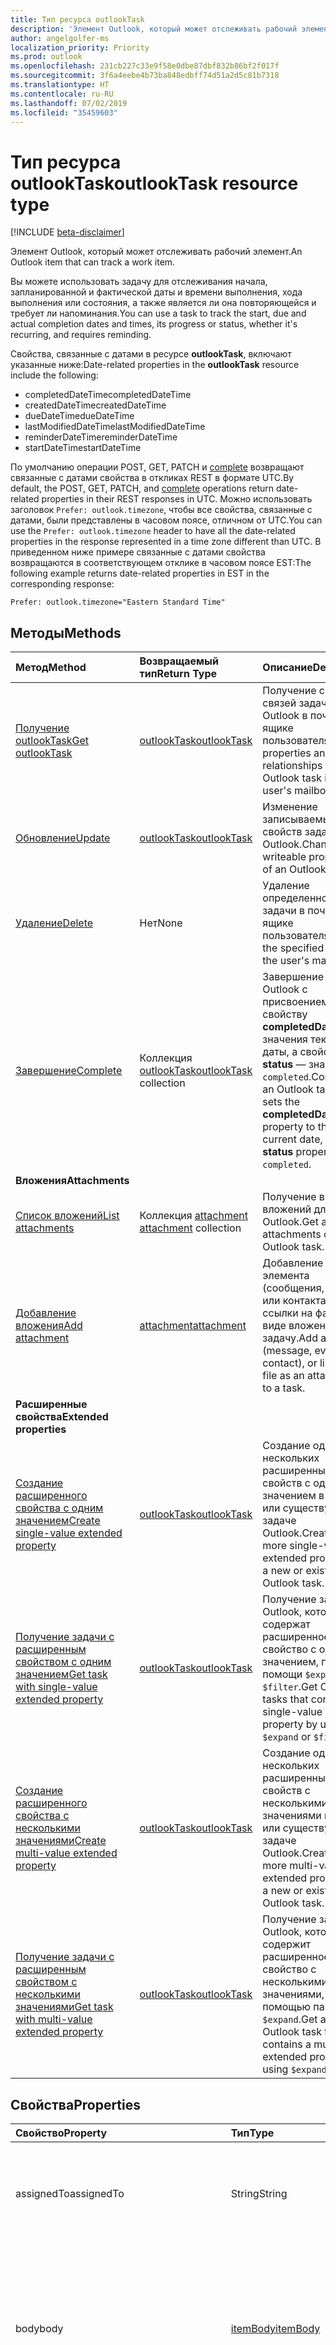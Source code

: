 ```yaml
---
title: Тип ресурса outlookTask
description: 'Элемент Outlook, который может отслеживать рабочий элемент. '
author: angelgolfer-ms
localization_priority: Priority
ms.prod: outlook
ms.openlocfilehash: 231cb227c33e9f58e0dbe87dbf832b86bf2f017f
ms.sourcegitcommit: 3f6a4eebe4b73ba848edbff74d51a2d5c81b7318
ms.translationtype: HT
ms.contentlocale: ru-RU
ms.lasthandoff: 07/02/2019
ms.locfileid: "35459603"
---
```

# <a name="outlooktask-resource-type"></a><span data-ttu-id="f82cb-103">Тип ресурса outlookTask</span><span class="sxs-lookup"><span data-stu-id="f82cb-103">outlookTask resource type</span></span>

[!INCLUDE [beta-disclaimer](../../includes/beta-disclaimer.md)]

<span data-ttu-id="f82cb-104">Элемент Outlook, который может отслеживать рабочий элемент.</span><span class="sxs-lookup"><span data-stu-id="f82cb-104">An Outlook item that can track a work item.</span></span>

<span data-ttu-id="f82cb-105">Вы можете использовать задачу для отслеживания начала, запланированной и фактической даты и времени выполнения, хода выполнения или состояния, а также является ли она повторяющейся и требует ли напоминания.</span><span class="sxs-lookup"><span data-stu-id="f82cb-105">You can use a task to track the start, due and actual completion dates and times, its progress or status, whether it's recurring, and requires reminding.</span></span>

<span data-ttu-id="f82cb-106">Свойства, связанные с датами в ресурсе **outlookTask**, включают указанные ниже:</span><span class="sxs-lookup"><span data-stu-id="f82cb-106">Date-related properties in the **outlookTask** resource include the following:</span></span>

- <span data-ttu-id="f82cb-107">completedDateTime</span><span class="sxs-lookup"><span data-stu-id="f82cb-107">completedDateTime</span></span>
- <span data-ttu-id="f82cb-108">createdDateTime</span><span class="sxs-lookup"><span data-stu-id="f82cb-108">createdDateTime</span></span>
- <span data-ttu-id="f82cb-109">dueDateTime</span><span class="sxs-lookup"><span data-stu-id="f82cb-109">dueDateTime</span></span>
- <span data-ttu-id="f82cb-110">lastModifiedDateTime</span><span class="sxs-lookup"><span data-stu-id="f82cb-110">lastModifiedDateTime</span></span>
- <span data-ttu-id="f82cb-111">reminderDateTime</span><span class="sxs-lookup"><span data-stu-id="f82cb-111">reminderDateTime</span></span>
- <span data-ttu-id="f82cb-112">startDateTime</span><span class="sxs-lookup"><span data-stu-id="f82cb-112">startDateTime</span></span>

<span data-ttu-id="f82cb-113">По умолчанию операции POST, GET, PATCH и [complete](../api/outlooktask-complete.md) возвращают связанные с датами свойства в откликах REST в формате UTC.</span><span class="sxs-lookup"><span data-stu-id="f82cb-113">By default, the POST, GET, PATCH, and [complete](../api/outlooktask-complete.md) operations return date-related properties in their REST responses in UTC.</span></span>
<span data-ttu-id="f82cb-114">Можно использовать заголовок `Prefer: outlook.timezone`, чтобы все свойства, связанные с датами, были представлены в часовом поясе, отличном от UTC.</span><span class="sxs-lookup"><span data-stu-id="f82cb-114">You can use the `Prefer: outlook.timezone` header to have all the date-related properties in the response represented in a time zone different than UTC.</span></span> <span data-ttu-id="f82cb-115">В приведенном ниже примере связанные с датами свойства возвращаются в соответствующем отклике в часовом поясе EST:</span><span class="sxs-lookup"><span data-stu-id="f82cb-115">The following example returns date-related properties in EST in the corresponding response:</span></span>

```
Prefer: outlook.timezone="Eastern Standard Time"
```

## <a name="methods"></a><span data-ttu-id="f82cb-116">Методы</span><span class="sxs-lookup"><span data-stu-id="f82cb-116">Methods</span></span>

| <span data-ttu-id="f82cb-117">Метод</span><span class="sxs-lookup"><span data-stu-id="f82cb-117">Method</span></span>           | <span data-ttu-id="f82cb-118">Возвращаемый тип</span><span class="sxs-lookup"><span data-stu-id="f82cb-118">Return Type</span></span>    |<span data-ttu-id="f82cb-119">Описание</span><span class="sxs-lookup"><span data-stu-id="f82cb-119">Description</span></span>|
|:---------------|:--------|:----------|
|[<span data-ttu-id="f82cb-120">Получение outlookTask</span><span class="sxs-lookup"><span data-stu-id="f82cb-120">Get outlookTask</span></span>](../api/outlooktask-get.md) | [<span data-ttu-id="f82cb-121">outlookTask</span><span class="sxs-lookup"><span data-stu-id="f82cb-121">outlookTask</span></span>](outlooktask.md) |<span data-ttu-id="f82cb-122">Получение свойств и связей задачи Outlook в почтовом ящике пользователя.</span><span class="sxs-lookup"><span data-stu-id="f82cb-122">Get the properties and relationships of an Outlook task in the user's mailbox.</span></span>|
|[<span data-ttu-id="f82cb-123">Обновление</span><span class="sxs-lookup"><span data-stu-id="f82cb-123">Update</span></span>](../api/outlooktask-update.md) | [<span data-ttu-id="f82cb-124">outlookTask</span><span class="sxs-lookup"><span data-stu-id="f82cb-124">outlookTask</span></span>](outlooktask.md) |<span data-ttu-id="f82cb-125">Изменение записываемых свойств задачи Outlook.</span><span class="sxs-lookup"><span data-stu-id="f82cb-125">Change writeable properties of an Outlook task.</span></span> |
|[<span data-ttu-id="f82cb-126">Удаление</span><span class="sxs-lookup"><span data-stu-id="f82cb-126">Delete</span></span>](../api/outlooktask-delete.md) | <span data-ttu-id="f82cb-127">Нет</span><span class="sxs-lookup"><span data-stu-id="f82cb-127">None</span></span> |<span data-ttu-id="f82cb-128">Удаление определенной задачи в почтовом ящике пользователя.</span><span class="sxs-lookup"><span data-stu-id="f82cb-128">Delete the specified task in the user's mailbox.</span></span> |
|[<span data-ttu-id="f82cb-129">Завершение</span><span class="sxs-lookup"><span data-stu-id="f82cb-129">Complete</span></span>](../api/outlooktask-complete.md)|<span data-ttu-id="f82cb-130">Коллекция [outlookTask](outlooktask.md)</span><span class="sxs-lookup"><span data-stu-id="f82cb-130">[outlookTask](outlooktask.md) collection</span></span>|<span data-ttu-id="f82cb-131">Завершение задачи Outlook с присвоением свойству **completedDateTime** значения текущей даты, а свойству **status** — значения `completed`.</span><span class="sxs-lookup"><span data-stu-id="f82cb-131">Complete an Outlook task which sets the **completedDateTime** property to the current date, and **status** property to `completed`.</span></span>|
|<span data-ttu-id="f82cb-132">**Вложения**</span><span class="sxs-lookup"><span data-stu-id="f82cb-132">**Attachments**</span></span>| | |
|[<span data-ttu-id="f82cb-133">Список вложений</span><span class="sxs-lookup"><span data-stu-id="f82cb-133">List attachments</span></span>](../api/outlooktask-list-attachments.md) |<span data-ttu-id="f82cb-134">Коллекция [attachment](attachment.md) </span><span class="sxs-lookup"><span data-stu-id="f82cb-134">[attachment](attachment.md) collection</span></span>| <span data-ttu-id="f82cb-135">Получение всех вложений для задачи Outlook.</span><span class="sxs-lookup"><span data-stu-id="f82cb-135">Get all attachments on an Outlook task.</span></span>|
|[<span data-ttu-id="f82cb-136">Добавление вложения</span><span class="sxs-lookup"><span data-stu-id="f82cb-136">Add attachment</span></span>](../api/outlooktask-post-attachments.md) |[<span data-ttu-id="f82cb-137">attachment</span><span class="sxs-lookup"><span data-stu-id="f82cb-137">attachment</span></span>](attachment.md)| <span data-ttu-id="f82cb-138">Добавление файла, элемента (сообщения, события или контакта) или ссылки на файл в виде вложения в задачу.</span><span class="sxs-lookup"><span data-stu-id="f82cb-138">Add a file, item (message, event or contact), or link to a file as an attachment to a task.</span></span>|
|<span data-ttu-id="f82cb-139">**Расширенные свойства**</span><span class="sxs-lookup"><span data-stu-id="f82cb-139">**Extended properties**</span></span>| | |
|[<span data-ttu-id="f82cb-140">Создание расширенного свойства с одним значением</span><span class="sxs-lookup"><span data-stu-id="f82cb-140">Create single-value extended property</span></span>](../api/singlevaluelegacyextendedproperty-post-singlevalueextendedproperties.md) |[<span data-ttu-id="f82cb-141">outlookTask</span><span class="sxs-lookup"><span data-stu-id="f82cb-141">outlookTask</span></span>](outlooktask.md)  |<span data-ttu-id="f82cb-142">Создание одного или нескольких расширенных свойств с одним значением в новой или существующей задаче Outlook.</span><span class="sxs-lookup"><span data-stu-id="f82cb-142">Create one or more single-value extended properties in a new or existing Outlook task.</span></span>   |
|[<span data-ttu-id="f82cb-143">Получение задачи с расширенным свойством с одним значением</span><span class="sxs-lookup"><span data-stu-id="f82cb-143">Get task with single-value extended property</span></span>](../api/singlevaluelegacyextendedproperty-get.md)  | [<span data-ttu-id="f82cb-144">outlookTask</span><span class="sxs-lookup"><span data-stu-id="f82cb-144">outlookTask</span></span>](outlooktask.md) | <span data-ttu-id="f82cb-145">Получение задач Outlook, которые содержат расширенное свойство с одним значением, при помощи `$expand` или `$filter`.</span><span class="sxs-lookup"><span data-stu-id="f82cb-145">Get Outlook tasks that contain a single-value extended property by using `$expand` or `$filter`.</span></span> |
|[<span data-ttu-id="f82cb-146">Создание расширенного свойства с несколькими значениями</span><span class="sxs-lookup"><span data-stu-id="f82cb-146">Create multi-value extended property</span></span>](../api/multivaluelegacyextendedproperty-post-multivalueextendedproperties.md) | [<span data-ttu-id="f82cb-147">outlookTask</span><span class="sxs-lookup"><span data-stu-id="f82cb-147">outlookTask</span></span>](outlooktask.md) | <span data-ttu-id="f82cb-148">Создание одного или нескольких расширенных свойств с несколькими значениями в новой или существующей задаче Outlook.</span><span class="sxs-lookup"><span data-stu-id="f82cb-148">Create one or more multi-value extended properties in a new or existing Outlook task.</span></span>  |
|[<span data-ttu-id="f82cb-149">Получение задачи с расширенным свойством с несколькими значениями</span><span class="sxs-lookup"><span data-stu-id="f82cb-149">Get task with multi-value extended property</span></span>](../api/multivaluelegacyextendedproperty-get.md)  | [<span data-ttu-id="f82cb-150">outlookTask</span><span class="sxs-lookup"><span data-stu-id="f82cb-150">outlookTask</span></span>](outlooktask.md) | <span data-ttu-id="f82cb-151">Получение задачи Outlook, которая содержит расширенное свойство с несколькими значениями, с помощью параметра `$expand`.</span><span class="sxs-lookup"><span data-stu-id="f82cb-151">Get an Outlook task that contains a multi-value extended property by using `$expand`.</span></span> |

## <a name="properties"></a><span data-ttu-id="f82cb-152">Свойства</span><span class="sxs-lookup"><span data-stu-id="f82cb-152">Properties</span></span>
| <span data-ttu-id="f82cb-153">Свойство</span><span class="sxs-lookup"><span data-stu-id="f82cb-153">Property</span></span>     | <span data-ttu-id="f82cb-154">Тип</span><span class="sxs-lookup"><span data-stu-id="f82cb-154">Type</span></span>   |<span data-ttu-id="f82cb-155">Описание</span><span class="sxs-lookup"><span data-stu-id="f82cb-155">Description</span></span>|
|:---------------|:--------|:----------|
|<span data-ttu-id="f82cb-156">assignedTo</span><span class="sxs-lookup"><span data-stu-id="f82cb-156">assignedTo</span></span>|<span data-ttu-id="f82cb-157">String</span><span class="sxs-lookup"><span data-stu-id="f82cb-157">String</span></span>|<span data-ttu-id="f82cb-158">Имя пользователя, которому назначена задача в Outlook.</span><span class="sxs-lookup"><span data-stu-id="f82cb-158">The name of the person who has been assigned the task.</span></span> <span data-ttu-id="f82cb-159">Только для чтения.</span><span class="sxs-lookup"><span data-stu-id="f82cb-159">Read-only.</span></span>|
|<span data-ttu-id="f82cb-160">body</span><span class="sxs-lookup"><span data-stu-id="f82cb-160">body</span></span>|[<span data-ttu-id="f82cb-161">itemBody</span><span class="sxs-lookup"><span data-stu-id="f82cb-161">itemBody</span></span>](itembody.md)|<span data-ttu-id="f82cb-162">Текст задачи, который обычно содержит сведения о задаче.</span><span class="sxs-lookup"><span data-stu-id="f82cb-162">The task body that typically contains information about the task.</span></span> <span data-ttu-id="f82cb-163">Обратите внимание, что поддерживается только тип HTML.</span><span class="sxs-lookup"><span data-stu-id="f82cb-163">Note that only HTML type is supported.</span></span>|
|<span data-ttu-id="f82cb-164">categories</span><span class="sxs-lookup"><span data-stu-id="f82cb-164">categories</span></span>|<span data-ttu-id="f82cb-165">Коллекция String</span><span class="sxs-lookup"><span data-stu-id="f82cb-165">String collection</span></span>|<span data-ttu-id="f82cb-166">Категории, связанные с задачей.</span><span class="sxs-lookup"><span data-stu-id="f82cb-166">The categories associated with the task.</span></span> <span data-ttu-id="f82cb-167">Каждая категория соответствует свойству **displayName** объекта [outlookCategory](outlookcategory.md), определенному пользователем.</span><span class="sxs-lookup"><span data-stu-id="f82cb-167">Each category corresponds to the **displayName** property of an [outlookCategory](outlookcategory.md) that the user has defined.</span></span>|
|<span data-ttu-id="f82cb-168">changeKey</span><span class="sxs-lookup"><span data-stu-id="f82cb-168">changeKey</span></span>|<span data-ttu-id="f82cb-169">String</span><span class="sxs-lookup"><span data-stu-id="f82cb-169">String</span></span>|<span data-ttu-id="f82cb-170">Версия задачи.</span><span class="sxs-lookup"><span data-stu-id="f82cb-170">The version of the task.</span></span>|
|<span data-ttu-id="f82cb-171">completedDateTime</span><span class="sxs-lookup"><span data-stu-id="f82cb-171">completedDateTime</span></span>|[<span data-ttu-id="f82cb-172">dateTimeTimeZone</span><span class="sxs-lookup"><span data-stu-id="f82cb-172">dateTimeTimeZone</span></span>](datetimetimezone.md)|<span data-ttu-id="f82cb-173">Дата в указанном часовом поясе, когда задача была завершена.</span><span class="sxs-lookup"><span data-stu-id="f82cb-173">The date in the specified time zone that the task was finished.</span></span>|
|<span data-ttu-id="f82cb-174">createdDateTime</span><span class="sxs-lookup"><span data-stu-id="f82cb-174">createdDateTime</span></span>|<span data-ttu-id="f82cb-175">DateTimeOffset</span><span class="sxs-lookup"><span data-stu-id="f82cb-175">DateTimeOffset</span></span>|<span data-ttu-id="f82cb-176">Дата и время создания задачи.</span><span class="sxs-lookup"><span data-stu-id="f82cb-176">The date and time when the task was created.</span></span> <span data-ttu-id="f82cb-177">По умолчанию используется формат UTC.</span><span class="sxs-lookup"><span data-stu-id="f82cb-177">By default, it is in UTC.</span></span> <span data-ttu-id="f82cb-178">Можно указать пользовательский часовой пояс в заголовке запроса.</span><span class="sxs-lookup"><span data-stu-id="f82cb-178">You can provide a custom time zone in the request header.</span></span> <span data-ttu-id="f82cb-179">Значение свойства представлено в формате ISO 8601.</span><span class="sxs-lookup"><span data-stu-id="f82cb-179">The property value uses ISO 8601 format.</span></span> <span data-ttu-id="f82cb-180">Например, значение полуночи 1 января 2014 г. в формате UTC выглядит так: `'2014-01-01T00:00:00Z'`.</span><span class="sxs-lookup"><span data-stu-id="f82cb-180">For example, midnight UTC on Jan 1, 2014 would look like this: `'2014-01-01T00:00:00Z'`.</span></span>|
|<span data-ttu-id="f82cb-181">dueDateTime</span><span class="sxs-lookup"><span data-stu-id="f82cb-181">dueDateTime</span></span>|[<span data-ttu-id="f82cb-182">dateTimeTimeZone</span><span class="sxs-lookup"><span data-stu-id="f82cb-182">dateTimeTimeZone</span></span>](datetimetimezone.md)|<span data-ttu-id="f82cb-183">Дата в указанном часовом поясе, когда задача должна быть завершена.</span><span class="sxs-lookup"><span data-stu-id="f82cb-183">The date in the specified time zone that the task is to be finished.</span></span>|
|<span data-ttu-id="f82cb-184">hasAttachments</span><span class="sxs-lookup"><span data-stu-id="f82cb-184">hasAttachments</span></span>|<span data-ttu-id="f82cb-185">Boolean</span><span class="sxs-lookup"><span data-stu-id="f82cb-185">Boolean</span></span>|<span data-ttu-id="f82cb-186">Присвоено значение true, если у задачи есть вложения.</span><span class="sxs-lookup"><span data-stu-id="f82cb-186">Set to true if the task has attachments.</span></span>|
|<span data-ttu-id="f82cb-187">id</span><span class="sxs-lookup"><span data-stu-id="f82cb-187">id</span></span>|<span data-ttu-id="f82cb-188">String</span><span class="sxs-lookup"><span data-stu-id="f82cb-188">String</span></span>| <span data-ttu-id="f82cb-189">Уникальный идентификатор задачи.</span><span class="sxs-lookup"><span data-stu-id="f82cb-189">Unique identifier for the Front End server assigned the task.</span></span> <span data-ttu-id="f82cb-190">[!INCLUDE [outlook-beta-id](../../includes/outlook-beta-id.md)] Только для чтения.</span><span class="sxs-lookup"><span data-stu-id="f82cb-190">[!INCLUDE [outlook-beta-id](../../includes/outlook-beta-id.md)]Read-only.</span></span> |
|<span data-ttu-id="f82cb-191">importance</span><span class="sxs-lookup"><span data-stu-id="f82cb-191">importance</span></span>|<span data-ttu-id="f82cb-192">string</span><span class="sxs-lookup"><span data-stu-id="f82cb-192">string</span></span>|<span data-ttu-id="f82cb-193">Важность события.</span><span class="sxs-lookup"><span data-stu-id="f82cb-193">The importance of the event.</span></span> <span data-ttu-id="f82cb-194">Возможные значения: `low`, `normal`, `high`.</span><span class="sxs-lookup"><span data-stu-id="f82cb-194">Possible values are: `low`, `normal`, `high`.</span></span>|
|<span data-ttu-id="f82cb-195">isReminderOn</span><span class="sxs-lookup"><span data-stu-id="f82cb-195">isReminderOn</span></span>|<span data-ttu-id="f82cb-196">Boolean</span><span class="sxs-lookup"><span data-stu-id="f82cb-196">Boolean</span></span>|<span data-ttu-id="f82cb-197">Присвоено значение true, если установлено напоминание пользователю о задаче.</span><span class="sxs-lookup"><span data-stu-id="f82cb-197">Set to true if an alert is set to remind the user of the task.</span></span>|
|<span data-ttu-id="f82cb-198">lastModifiedDateTime</span><span class="sxs-lookup"><span data-stu-id="f82cb-198">lastModifiedDateTime</span></span>|<span data-ttu-id="f82cb-199">DateTimeOffset</span><span class="sxs-lookup"><span data-stu-id="f82cb-199">DateTimeOffset</span></span>|<span data-ttu-id="f82cb-200">Дата и время последнего изменения задачи.</span><span class="sxs-lookup"><span data-stu-id="f82cb-200">The date and time when the task was last modified.</span></span> <span data-ttu-id="f82cb-201">По умолчанию используется формат UTC.</span><span class="sxs-lookup"><span data-stu-id="f82cb-201">By default, it is in UTC.</span></span> <span data-ttu-id="f82cb-202">Можно указать пользовательский часовой пояс в заголовке запроса.</span><span class="sxs-lookup"><span data-stu-id="f82cb-202">You can provide a custom time zone in the request header.</span></span> <span data-ttu-id="f82cb-203">Значение свойства представлено в формате ISO 8601 (всегда используется формат UTC).</span><span class="sxs-lookup"><span data-stu-id="f82cb-203">The property value uses ISO 8601 format and is always in UTC time.</span></span> <span data-ttu-id="f82cb-204">Например, значение полуночи 1 января 2014 г. в формате UTC выглядит так: `'2014-01-01T00:00:00Z'`.</span><span class="sxs-lookup"><span data-stu-id="f82cb-204">For example, midnight UTC on Jan 1, 2014 would look like this: `'2014-01-01T00:00:00Z'`.</span></span>|
|<span data-ttu-id="f82cb-205">owner</span><span class="sxs-lookup"><span data-stu-id="f82cb-205">owner</span></span>|<span data-ttu-id="f82cb-206">String</span><span class="sxs-lookup"><span data-stu-id="f82cb-206">String</span></span>|<span data-ttu-id="f82cb-207">Имя пользователя, создавшего задачу.</span><span class="sxs-lookup"><span data-stu-id="f82cb-207">The name of the person who created the task.</span></span>|
|<span data-ttu-id="f82cb-208">parentFolderId</span><span class="sxs-lookup"><span data-stu-id="f82cb-208">parentFolderId</span></span>|<span data-ttu-id="f82cb-209">String</span><span class="sxs-lookup"><span data-stu-id="f82cb-209">String</span></span>|<span data-ttu-id="f82cb-210">Уникальный идентификатор родительской папки задачи.</span><span class="sxs-lookup"><span data-stu-id="f82cb-210">The unique identifier for the task's parent folder.</span></span>|
|<span data-ttu-id="f82cb-211">recurrence</span><span class="sxs-lookup"><span data-stu-id="f82cb-211">recurrence</span></span>|[<span data-ttu-id="f82cb-212">patternedRecurrence</span><span class="sxs-lookup"><span data-stu-id="f82cb-212">patternedRecurrence</span></span>](patternedrecurrence.md)|<span data-ttu-id="f82cb-213">Расписание повторения задачи.</span><span class="sxs-lookup"><span data-stu-id="f82cb-213">The recurrence pattern for the task.</span></span>|
|<span data-ttu-id="f82cb-214">reminderDateTime</span><span class="sxs-lookup"><span data-stu-id="f82cb-214">reminderDateTime</span></span>|[<span data-ttu-id="f82cb-215">dateTimeTimeZone</span><span class="sxs-lookup"><span data-stu-id="f82cb-215">dateTimeTimeZone</span></span>](datetimetimezone.md)|<span data-ttu-id="f82cb-216">Дата и время появления напоминания о задаче.</span><span class="sxs-lookup"><span data-stu-id="f82cb-216">The date and time for a reminder alert of the task to occur.</span></span>|
|<span data-ttu-id="f82cb-217">sensitivity</span><span class="sxs-lookup"><span data-stu-id="f82cb-217">sensitivity</span></span>|<span data-ttu-id="f82cb-218">string</span><span class="sxs-lookup"><span data-stu-id="f82cb-218">string</span></span>|<span data-ttu-id="f82cb-219">Указывает уровень конфиденциальности для задачи.</span><span class="sxs-lookup"><span data-stu-id="f82cb-219">Indicates the level of privacy for the task.</span></span> <span data-ttu-id="f82cb-220">Возможные значения: `normal`, `personal`, `private`, `confidential`.</span><span class="sxs-lookup"><span data-stu-id="f82cb-220">Possible values are: `normal`, `personal`, `private`, `confidential`.</span></span>|
|<span data-ttu-id="f82cb-221">startDateTime</span><span class="sxs-lookup"><span data-stu-id="f82cb-221">startDateTime</span></span>|[<span data-ttu-id="f82cb-222">dateTimeTimeZone</span><span class="sxs-lookup"><span data-stu-id="f82cb-222">dateTimeTimeZone</span></span>](datetimetimezone.md)|<span data-ttu-id="f82cb-223">Дата в указанном часовом поясе, когда задача должна быть начата.</span><span class="sxs-lookup"><span data-stu-id="f82cb-223">The date in the specified time zone when the task is to begin.</span></span>|
|<span data-ttu-id="f82cb-224">status</span><span class="sxs-lookup"><span data-stu-id="f82cb-224">status</span></span>|<span data-ttu-id="f82cb-225">string</span><span class="sxs-lookup"><span data-stu-id="f82cb-225">string</span></span>|<span data-ttu-id="f82cb-226">Указывает состояние или ход выполнения задачи.</span><span class="sxs-lookup"><span data-stu-id="f82cb-226">Indicates the state or progress of the task.</span></span> <span data-ttu-id="f82cb-227">Возможные значения: `notStarted`, `inProgress`, `completed`, `waitingOnOthers`, `deferred`.</span><span class="sxs-lookup"><span data-stu-id="f82cb-227">Possible values are: `notStarted`, `inProgress`, `completed`, `waitingOnOthers`, `deferred`.</span></span>|
|<span data-ttu-id="f82cb-228">subject</span><span class="sxs-lookup"><span data-stu-id="f82cb-228">subject</span></span>|<span data-ttu-id="f82cb-229">String</span><span class="sxs-lookup"><span data-stu-id="f82cb-229">String</span></span>|<span data-ttu-id="f82cb-230">Краткое описание или название задачи.</span><span class="sxs-lookup"><span data-stu-id="f82cb-230">A brief description or title of the task.</span></span>|

## <a name="relationships"></a><span data-ttu-id="f82cb-231">Связи</span><span class="sxs-lookup"><span data-stu-id="f82cb-231">Relationships</span></span>
| <span data-ttu-id="f82cb-232">Отношение</span><span class="sxs-lookup"><span data-stu-id="f82cb-232">Relationship</span></span> | <span data-ttu-id="f82cb-233">Тип</span><span class="sxs-lookup"><span data-stu-id="f82cb-233">Type</span></span>   |<span data-ttu-id="f82cb-234">Описание</span><span class="sxs-lookup"><span data-stu-id="f82cb-234">Description</span></span>|
|:---------------|:--------|:----------|
|<span data-ttu-id="f82cb-235">attachments</span><span class="sxs-lookup"><span data-stu-id="f82cb-235">attachments</span></span>|<span data-ttu-id="f82cb-236">Коллекция [attachment](attachment.md) </span><span class="sxs-lookup"><span data-stu-id="f82cb-236">[attachment](attachment.md) collection</span></span>|<span data-ttu-id="f82cb-237">Коллекция вложений [fileAttachment](fileattachment.md), [itemAttachment](itemattachment.md) и [referenceAttachment](referenceattachment.md) для задачи.</span><span class="sxs-lookup"><span data-stu-id="f82cb-237">The collection of [fileAttachment](fileattachment.md), [itemAttachment](itemattachment.md), and [referenceAttachment](referenceattachment.md) attachments for the task.</span></span>  <span data-ttu-id="f82cb-238">Только для чтения.</span><span class="sxs-lookup"><span data-stu-id="f82cb-238">Read-only.</span></span> <span data-ttu-id="f82cb-239">Допускается значение null.</span><span class="sxs-lookup"><span data-stu-id="f82cb-239">Nullable.</span></span>|
|<span data-ttu-id="f82cb-240">multiValueExtendedProperties</span><span class="sxs-lookup"><span data-stu-id="f82cb-240">multiValueExtendedProperties</span></span>|<span data-ttu-id="f82cb-241">Коллекция [multiValueLegacyExtendedProperty](multivaluelegacyextendedproperty.md)</span><span class="sxs-lookup"><span data-stu-id="f82cb-241">[multiValueLegacyExtendedProperty](multivaluelegacyextendedproperty.md) collection</span></span>|<span data-ttu-id="f82cb-242">Коллекция расширенных свойств с несколькими значениями, определенных для задачи.</span><span class="sxs-lookup"><span data-stu-id="f82cb-242">The collection of multi-value extended properties defined for the task.</span></span> <span data-ttu-id="f82cb-243">Только для чтения.</span><span class="sxs-lookup"><span data-stu-id="f82cb-243">Read-only.</span></span> <span data-ttu-id="f82cb-244">Допускается значение null.</span><span class="sxs-lookup"><span data-stu-id="f82cb-244">Nullable.</span></span>|
|<span data-ttu-id="f82cb-245">singleValueExtendedProperties</span><span class="sxs-lookup"><span data-stu-id="f82cb-245">singleValueExtendedProperties</span></span>|<span data-ttu-id="f82cb-246">Коллекция [singleValueLegacyExtendedProperty](singlevaluelegacyextendedproperty.md)</span><span class="sxs-lookup"><span data-stu-id="f82cb-246">[singleValueLegacyExtendedProperty](singlevaluelegacyextendedproperty.md) collection</span></span>|<span data-ttu-id="f82cb-247">Коллекция расширенных свойств с одним значением, определенных для задачи.</span><span class="sxs-lookup"><span data-stu-id="f82cb-247">The collection of single-value extended properties defined for the task.</span></span> <span data-ttu-id="f82cb-248">Только для чтения.</span><span class="sxs-lookup"><span data-stu-id="f82cb-248">Read-only.</span></span> <span data-ttu-id="f82cb-249">Допускается значение null.</span><span class="sxs-lookup"><span data-stu-id="f82cb-249">Nullable.</span></span>|

## <a name="json-representation"></a><span data-ttu-id="f82cb-250">Представление JSON</span><span class="sxs-lookup"><span data-stu-id="f82cb-250">JSON representation</span></span>
<span data-ttu-id="f82cb-251">Ниже представлено описание ресурса в формате JSON.</span><span class="sxs-lookup"><span data-stu-id="f82cb-251">Here is a JSON representation of the resource.</span></span>

<!-- {
  "blockType": "resource",
  "optionalProperties": [
    "attachments",
    "singleValueExtendedProperties",
    "multiValueExtendedProperties"
  ],
  "keyProperty": "id",
  "baseType":"microsoft.graph.entity",
  "@odata.type": "microsoft.graph.outlookTask"
}-->

```json
{
  "assignedTo": "String",
  "body": {"@odata.type": "microsoft.graph.itemBody"},
  "categories": ["String"],
  "changeKey": "String",
  "completedDateTime": {"@odata.type": "microsoft.graph.dateTimeTimeZone"},
  "createdDateTime": "String (timestamp)",
  "dueDateTime": {"@odata.type": "microsoft.graph.dateTimeTimeZone"},
  "hasAttachments": true,
  "id": "String (identifier)",
  "importance": "string",
  "isReminderOn": true,
  "lastModifiedDateTime": "String (timestamp)",
  "owner": "String",
  "parentFolderId": "String",
  "recurrence": {"@odata.type": "microsoft.graph.patternedRecurrence"},
  "reminderDateTime": {"@odata.type": "microsoft.graph.dateTimeTimeZone"},
  "sensitivity": "string",
  "startDateTime": {"@odata.type": "microsoft.graph.dateTimeTimeZone"},
  "status": "string",
  "subject": "String"
}

```

<!-- uuid: 8fcb5dbc-d5aa-4681-8e31-b001d5168d79
2015-10-25 14:57:30 UTC -->
<!--
{
  "type": "#page.annotation",
  "description": "outlookTask resource",
  "keywords": "",
  "section": "documentation",
  "tocPath": "",
  "suppressions": []
}
-->
